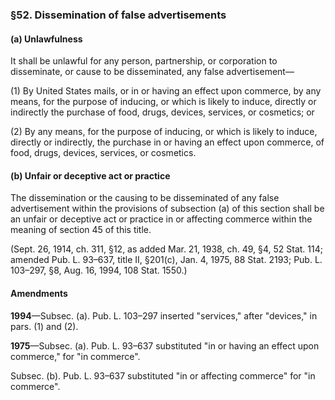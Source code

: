 ### §52. Dissemination of false advertisements ###

#### (a) Unlawfulness ####

It shall be unlawful for any person, partnership, or corporation to disseminate, or cause to be disseminated, any false advertisement—

(1) By United States mails, or in or having an effect upon commerce, by any means, for the purpose of inducing, or which is likely to induce, directly or indirectly the purchase of food, drugs, devices, services, or cosmetics; or

(2) By any means, for the purpose of inducing, or which is likely to induce, directly or indirectly, the purchase in or having an effect upon commerce, of food, drugs, devices, services, or cosmetics.

#### (b) Unfair or deceptive act or practice ####

The dissemination or the causing to be disseminated of any false advertisement within the provisions of subsection (a) of this section shall be an unfair or deceptive act or practice in or affecting commerce within the meaning of section 45 of this title.

(Sept. 26, 1914, ch. 311, §12, as added Mar. 21, 1938, ch. 49, §4, 52 Stat. 114; amended Pub. L. 93–637, title II, §201(c), Jan. 4, 1975, 88 Stat. 2193; Pub. L. 103–297, §8, Aug. 16, 1994, 108 Stat. 1550.)

#### Amendments ####

**1994**—Subsec. (a). Pub. L. 103–297 inserted "services," after "devices," in pars. (1) and (2).

**1975**—Subsec. (a). Pub. L. 93–637 substituted "in or having an effect upon commerce," for "in commerce".

Subsec. (b). Pub. L. 93–637 substituted "in or affecting commerce" for "in commerce".
